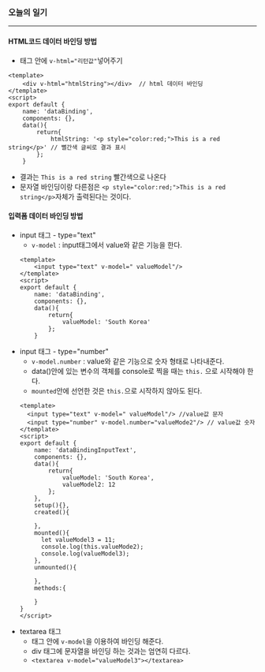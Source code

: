 ### 오늘의 일기
---
#### HTML코드 데이터 바인딩 방법
+ 태그 안에 `v-html="리턴값"`넣어주기
```node
<template>
    <div v-html="htmlString"></div>  // html 데이터 바인딩
</template>
<script>
export default {
    name: 'dataBinding',
    components: {},
    data(){
        return{
            htmlString: '<p style="color:red;">This is a red string</p>' // 뻘간색 글씨로 결과 표시
        };
    }
```
+ 결과는 `This is a red string` 빨간색으로 나온다
+ 문자열 바인딩이랑 다른점은 `<p style="color:red;">This is a red string</p>`자체가 출력된다는 것이다.

#### 입력폼 데이터 바인딩 방법
+ input 태그 - type="text"
  + `v-model` : input태그에서 value와 같은 기능을 한다.
  ```node
  <template>
      <input type="text" v-model=" valueModel"/>
  </template>
  <script>
  export default {
      name: 'dataBinding',
      components: {},
      data(){
          return{
              valueModel: 'South Korea'
          };
      }
  ```
+ input 태그 - type="number"
  + `v-model.number` : value와 같은 기능으로 숫자 형태로 나타내준다.
  + data()안에 있는  변수의 객체를 console로 찍을 때는 `this.` 으로 시작해야 한다.
  + `mounted`안에 선언한 것은 `this.`으로 시작하지 않아도 된다.
  ```node
  <template>
    <input type="text" v-model=" valueModel"/> //value값 문자
    <input type="number" v-model.number="valueMode2"/> // value값 숫자
  </template>
  <script>
  export default {
      name: 'dataBindingInputText',
      components: {},
      data(){
          return{
              valueModel: 'South Korea',
              valueModel2: 12
          };
      },
      setup(){},
      created(){

      },
      mounted(){
        let valueModel3 = 11;
        console.log(this.valueMode2); 
        console.log(valueModel3);
      },
      unmounted(){

      },
      methods:{

      }
  }
  </script>
  ```
+ textarea 태그
  + 태그 안에 `v-model`을 이용하여 바인딩 해준다.
  + div 태그에 문자열을 바인딩 하는 것과는 엄연히 다르다.
  + `<textarea v-model="valueModel3"></textarea>`

    
    
    
    
    
    
    

